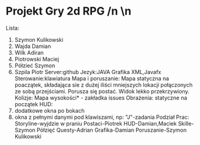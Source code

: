 # Projekt Gry 2d RPG /n \n
Lista: 
1. Szymon Kulikowski
2. Wajda Damian
3. Wilk Adiran
4. Piotrowski Maciej
5. Półzieć Szymon
6. Szpila Piotr
Server:github
Jezyk:JAVA
Grafika XML,Javafx
Sterowanie:klawiatura
Mapa i poruszanie: Mapa statyczna na poaczątek, składająca sie z dużej iliści mniejszych lokacji połączonych ze sobą przejściami. Porusza się postać. Widok lekko przekrzywiony.
Kolizje: Mapa wysokości* - zakładka issues
Obrażenia: statyczne na początek
HUD: 
1. dodatkowe okna po bokach
2. okna z pełnymi danymi pod klawiszami, np: "J"-zadania
Podział Prac:
Storyline-wyjdzie w praniu
Postaci-Piotrek
HUD-Damian,Maciek
Skille-Szymon Półzięć
Questy-Adrian
Grafika-Damian
Poruszanie-Szymon Kulikowski


